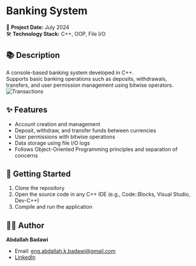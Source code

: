 # Banking System

📅 **Project Date:** July 2024  
🛠️ **Technology Stack:** C++, OOP, File I/O

## 📚 Description
A console-based banking system developed in C++.  
Supports basic banking operations such as deposits, withdrawals, transfers, and user permission management using bitwise operators.
![Transactions](images/6.TransactionsScreen.png)

## ✨ Features
- Account creation and management
- Deposit, withdraw, and transfer funds between currencies
- User permissions with bitwise operations
- Data storage using file I/O logs
- Follows Object-Oriented Programming principles and separation of concerns

## 🚀 Getting Started
1. Clone the repository
2. Open the source code in any C++ IDE (e.g., Code::Blocks, Visual Studio, Dev-C++)
3. Compile and run the application

## 👨‍💻 Author
**Abdallah Badawi**  
- Email: eng.abdallah.k.badawi@gmail.com  
- [LinkedIn](https://www.linkedin.com/in/abdallah-k-badawi/)
